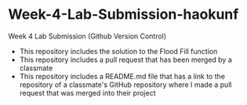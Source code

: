 # Week-4-Lab-Submission-haokunf
Week 4 Lab Submission (Github Version Control)

- This repository includes the solution to the Flood Fill function
- This repository includes a pull request that has been merged by a classmate
- This repository includes a README.md file that has a link to the repository of a classmate's GitHub repository where I made a pull request that was merged into their project
